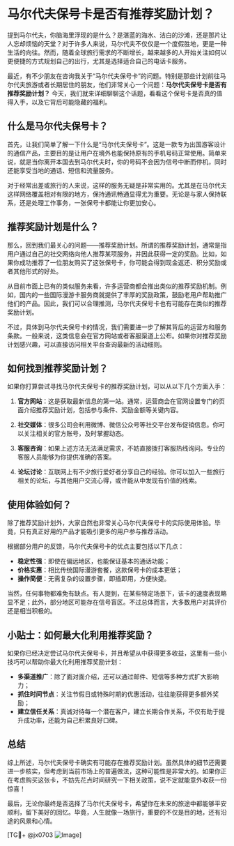 # 马尔代夫保号卡是否有推荐奖励计划？

提到马尔代夫，你脑海里浮现的是什么？是湛蓝的海水、洁白的沙滩，还是那片让人忘却烦恼的天堂？对于许多人来说，马尔代夫不仅仅是一个度假胜地，更是一种生活的向往。然而，随着全球旅行需求的不断增长，越来越多的人开始关注如何以更便捷的方式规划自己的出行，尤其是选择适合自己的电话卡服务。

最近，有不少朋友在咨询我关于“马尔代夫保号卡”的问题。特别是那些计划前往马尔代夫旅游或者长期居住的朋友，他们非常关心一个问题：**马尔代夫保号卡是否有推荐奖励计划？** 今天，我们就来详细聊聊这个话题，看看这个保号卡是否真的值得入手，以及它背后可能隐藏的福利。

## 什么是马尔代夫保号卡？

首先，让我们简单了解一下什么是“马尔代夫保号卡”。这是一款专为出国游客设计的通信产品，主要目的是让用户在境外也能保持原有的手机号码正常使用。简单来说，就是当你离开本国去到马尔代夫时，你的号码不会因为信号中断而停机，同时还能享受当地的通话、短信和流量服务。

对于经常出差或旅行的人来说，这样的服务无疑是非常实用的。尤其是在马尔代夫这样网络覆盖相对有限的地方，保持通讯畅通显得尤为重要。无论是与家人保持联系，还是处理工作事务，一张保号卡都能让你更加安心。

## 推荐奖励计划是什么？

那么，回到我们最关心的问题——推荐奖励计划。所谓的推荐奖励计划，通常是指用户通过自己的社交网络向他人推荐某项服务，并因此获得一定的奖励。比如，如果你成功推荐了一位朋友购买了这张保号卡，你可能会得到现金返还、积分奖励或者其他形式的好处。

从目前市面上已有的类似服务来看，许多运营商都会推出类似的推荐奖励机制。例如，国内的一些国际漫游卡服务商就提供了丰厚的奖励政策，鼓励老用户帮助推广他们的产品。因此，我们可以合理推测，马尔代夫保号卡也有可能存在类似的推荐奖励计划。

不过，具体到马尔代夫保号卡的情况，我们需要进一步了解其背后的运营方和服务条款。一般来说，这类信息会在官方网站或者客服渠道上公布。如果你对推荐奖励计划感兴趣，可以直接访问相关平台查询最新的活动细则。

## 如何找到推荐奖励计划？

如果你打算尝试寻找马尔代夫保号卡的推荐奖励计划，可以从以下几个方面入手：

1. **官方网站**：这是获取最新信息的第一站。通常，运营商会在官网设置专门的页面介绍推荐奖励计划，包括参与条件、奖励金额等关键内容。
   
2. **社交媒体**：很多公司会利用微博、微信公众号等社交平台发布促销信息。你可以关注相关的官方账号，及时掌握动态。

3. **客服咨询**：如果上述方法无法满足需求，不妨直接拨打客服热线询问。专业的客服人员能够为你提供准确的答案。

4. **论坛讨论**：互联网上有不少旅行爱好者分享自己的经验。你可以加入一些旅行相关的论坛，与其他用户交流心得，或许能从中发现有价值的线索。

## 使用体验如何？

除了推荐奖励计划外，大家自然也非常关心马尔代夫保号卡的实际使用体验。毕竟，只有真正好用的产品才能吸引更多的用户参与推荐活动。

根据部分用户的反馈，马尔代夫保号卡的优点主要包括以下几点：

- **稳定性强**：即使在偏远地区，也能保证基本的通话功能；
- **价格实惠**：相比传统国际漫游套餐，这款保号卡的成本更低；
- **操作简便**：无需复杂的设置步骤，即插即用，方便快捷。

当然，任何事物都难免有缺点。有人提到，在某些特定场景下，该卡的速度表现略显不足；此外，部分地区可能存在信号盲区。不过总体而言，大多数用户对其评价还是相当积极的。

## 小贴士：如何最大化利用推荐奖励？

如果你已经决定尝试马尔代夫保号卡，并且希望从中获得更多收益，这里有一些小技巧可以帮助你最大化利用推荐奖励计划：

- **多渠道推广**：除了面对面介绍，还可以通过邮件、短信等多种方式扩大影响力；
- **抓住时间节点**：关注节假日或特殊时期的优惠活动，往往能获得更多额外奖励；
- **建立信任关系**：真诚对待每一个潜在客户，建立长期合作关系，不仅有助于提升成功率，还能为自己积累良好口碑。

## 总结

综上所述，马尔代夫保号卡确实有可能存在推荐奖励计划。虽然具体的细节还需要进一步核实，但考虑到当前市场上的普遍做法，这种可能性是非常大的。如果你正在考虑购买这张卡，不妨先花点时间研究一下相关政策，说不定就能意外收获一份惊喜！

最后，无论你最终是否选择了马尔代夫保号卡，希望你在未来的旅途中都能够平安顺利，留下美好的回忆。毕竟，人生就像一场旅行，重要的不仅是目的地，还有沿途的风景和心情。

[TG💪+ @jx0703 ![Image](https://github.com/user-attachments/assets/dbca1d08-cadb-493c-b0ec-ad6f7a83f270)]